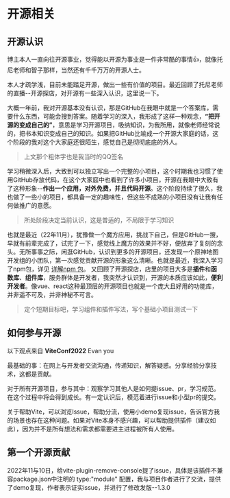 # 开源相关

## 开源认识
博主本人一直向往开源事业，觉得能以开源为事业是一件非常酷的事情👍，就像托尼老师和智子那样，当然还有千千万万的开源人士。

本人才疏学浅，目前未能踏足开源，做出一些有价值的项目。最近回顾了托尼老师的直播--开源探店，对开源有一些深入认识，这里说一下。

大概一年前，我对开源基本没有认识，那是GitHub在我眼中就是一个答案库，需要什么东西，可能会搜到答案。随着学习的深入，我形成了这样一种观念，**“把开源的变成自己的”**，意思是学习开源项目，吸纳知识，为我所用，就像老师经常说的，把书本知识变成自己的知识。如果把GitHub比喻成一个开源大家庭的话，这个阶段的我对这个大家庭还很陌生，感觉自己是彻彻底底的外人。

> 上文那个粗体字也是我当时的QQ签名

学习稍微深入后，大致到可以独立写出一个完整的小项目，这个时期我也习惯了使用GitHub存放代码，在这个大家庭中也看到了许多小项目，开源在我眼中大致有了这种形象--**作出一个应用，对外免费，并且代码开源**。这个阶段持续了很久，我也做了一些小的项目，都具备一定的趣味性，但这些不成熟的小项目没有让我有任何做推广的意愿。

> 所处阶段决定当前认识，这是普适的，不局限于学习知识

也就是最近（22年11月），犹豫做一个魔方应用，挑战下自己，但是GitHub一搜，早就有前辈完成了，试完了一下，感觉线上魔方的效果并不好，便放弃了复刻的念头。无所事事之际，闲逛GitHub，认识到更多的开源项目，还发现一个原神地图开发组的小团队，第一次感觉贡献开源的形象这么清晰。也就是最近，我深入学习了npm包，详见 [详解npm 包](../SkillShared/npm-package.md)。 又回顾了开源探店，店里的项目大多是**插件**和**函数库**、**组件库**，服务群体是开发者，我突然才认识到，开源的本质应该如此，**便利开发者**。像vue、react这种最顶层的开源项目也就是一个庞大且好用的功能库，并非遥不可及，并非神秘不可言。

> 定个短期目标吧，学习组件和插件写法，写个基础小项目测试一下

## 如何参与开源
以下观点来自 **ViteConf2022** Evan you

最基础的事：在网上与开发者交流沟通，传递知识，解答疑惑。分享经验分享技术，这都是贡献。

对于所有开源项目，参与其中：观察学习其他人是如何提issue、pr，学习规范。在这个过程中将会得到成长。有一定认识后，模范着进行issue和小型pr的提交。

关于帮助Vite，可以浏览Issue，帮助分流，使用小demo复现issue，告诉官方我的场景也存在这种问题。如果对Vite本身不感兴趣，可以帮助提供插件（建议如此），因为并不是所有想法和需求都需要进主进程被所有人使用。

## 第一个开源贡献
2022年11与10日，给vite-plugin-remove-console提了issue，具体是该插件不兼容package.json中注明的 type:"module" 配置，我与项目作者进行了交流，提供了demo复现，作者表示证实issue，并进行了修改发版--1.3.0

